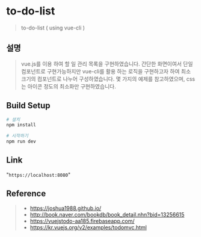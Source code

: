 # to-do-list

> to-do-list ( using vue-cli )

## 설명

> vue.js를 이용 하여 할 일 관리 목록을 구현하였습니다. 간단한 화면이여서 단일컴포넌트로 구현가능하지만 vue-cli를 활용 하는 로직을 구현하고자 하여 최소 크기의 컴포넌트로 나누어 구성하였습니다. 몇 가지의 예제를 참고하였으며, css는 아이콘 정도의 최소화만 구현하였습니다.

## Build Setup

``` bash
# 설치
npm install

# 시작하기
npm run dev
```
## Link

"`
https://localhost:8080
`"

## Reference
>- https://joshua1988.github.io/
>- http://book.naver.com/bookdb/book_detail.nhn?bid=13256615
>- https://vuejstodo-aa185.firebaseapp.com/
>- https://kr.vuejs.org/v2/examples/todomvc.html
